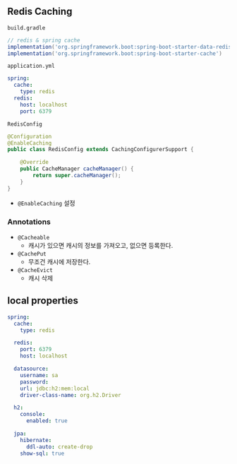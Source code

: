 ## Redis Caching

`build.gradle`

```build.gradle
// redis & spring cache
implementation('org.springframework.boot:spring-boot-starter-data-redis') 
implementation('org.springframework.boot:spring-boot-starter-cache')
```

`application.yml`

```yaml
spring:
  cache:
    type: redis
  redis:
    host: localhost
    port: 6379
```

`RedisConfig`

```java
@Configuration
@EnableCaching
public class RedisConfig extends CachingConfigurerSupport {

    @Override
    public CacheManager cacheManager() {
        return super.cacheManager();
    }
}
```

- `@EnableCaching` 설정



### Annotations

- `@Cacheable`
  - 캐시가 있으면 캐시의 정보를 가져오고, 없으면 등록한다.
- `@CachePut`
  - 무조건 캐시에 저장한다.
- `@CacheEvict`
  - 캐시 삭제





## local properties

```yaml
spring:
  cache:
    type: redis

  redis:
    port: 6379
    host: localhost

  datasource:
    username: sa
    password:
    url: jdbc:h2:mem:local
    driver-class-name: org.h2.Driver

  h2:
    console:
      enabled: true

  jpa:
    hibernate:
      ddl-auto: create-drop
    show-sql: true
```


